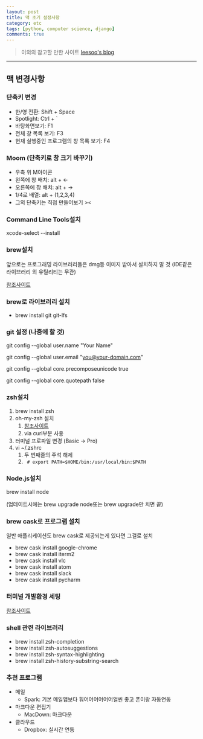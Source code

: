 ```yaml
---
layout: post
title: 맥 초기 설정사항
category: etc
tags: [python, computer science, django]
comments: true
---
```


> 이외의 참고할 만한 사이트 [leesoo's blog](https://leesoo7595.github.io/2018/10/06/macOS_development_environment/)

<hr>

## 맥 변경사항

### 단축키 변경

  - 한/영 전환: Shift + Space
  - Spotlight: Ctrl + `
  - 바탕화면보기: F1
  - 전체 창 목록 보기: F3
  - 현재 실행중인 프로그램의 창 목록 보기: F4

### Moom (단축키로 창 크기 바꾸기)

  - 우측 위 M아이콘
  - 왼쪽에 창 배치: alt + <-
  - 오른쪽에 창 배치: alt + ->
  - 1/4로 배열: alt + (1,2,3,4)
  - 그외 단축키는 직접 만들어보기 ><

### Command Line Tools설치

xcode-select --install

### brew설치

앞으로는 프로그래밍 라이브러리들은 dmg등 이미지 받아서 설치하지 말 것 (IDE같은 라이브러리 외 유틸리티는 무관)

[참조사이트](https://brew.sh/index_ko)

### brew로 라이브러리 설치

- brew install git git-lfs

### git 설정 (나중에 할 것)

git config --global user.name "Your Name"

git config --global user.email "you@your-domain.com"

git config --global core.precomposeunicode true

git config --global core.quotepath false

### zsh설치

1. brew install zsh
2. oh-my-zsh 설치
    1. [참조사이트](https://github.com/robbyrussell/oh-my-zsh)
    2. via curl부분 사용
3. 터미널 프로파일 변경 (Basic -> Pro)
4. vi ~/.zshrc
    1. 두 번째줄의 주석 해제
    2. ` # export PATH=$HOME/bin:/usr/local/bin:$PATH`

### Node.js설치

brew install node

(업데이트시에는 brew upgrade node또는 brew upgrade만 치면 끝)

### brew cask로 프로그램 설치

일반 애플리케이션도 brew cask로 제공되는게 있다면 그걸로 설치

- brew cask install google-chrome
- brew cask install iterm2
- brew cask install vlc
- brew cask install atom
- brew cask install slack
- brew cask install pycharm

### 터미널 개발환경 세팅

[참조사이트](https://subicura.com/2017/11/22/mac-os-development-environment-setup.html)

### shell 관련 라이브러리

- brew install zsh-completion
- brew install zsh-autosuggestions
- brew install zsh-syntax-highlighting
- brew install zsh-history-substring-search

### 추천 프로그램

- 메일
    - Spark: 기본 메일앱보다 훠어어어어어어얼씬 좋고 폰이랑 자동연동
- 마크다운 편집기
    - MacDown: 마크다운
- 클라우드
    - Dropbox: 실시간 연동
